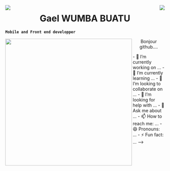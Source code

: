  <p>
 <img align="left" src="https://qph.cf2.quoracdn.net/main-qimg-f1949afd04e513a348f3c57c51037f16" />
 <img align="right" src="https://qph.cf2.quoracdn.net/main-qimg-f1949afd04e513a348f3c57c51037f16" />
 </p>

 <h1 align="center">Gael WUMBA BUATU</h1>
 
 **`Mobile and Front end developper`**
 
<p>
<img align="left" src="https://blush.design/api/download?shareUri=2Qtj3TVgHNPFR9Ez&c=Bottom_0%7E342a83_Hair_0%7E2c1b18_Skin_0%7E57331f_Top_0%7Eff4133&w=800&h=800&fm=png" height="400"/>

</p>




<p align="center">Bonjour github....<p/>
- 🔭 I’m currently working on ...
- 🌱 I’m currently learning ...
- 👯 I’m looking to collaborate on ...
- 🤔 I’m looking for help with ...
- 💬 Ask me about ...
- 📫 How to reach me: ...
- 😄 Pronouns: ...
- ⚡ Fun fact: ...
-->
